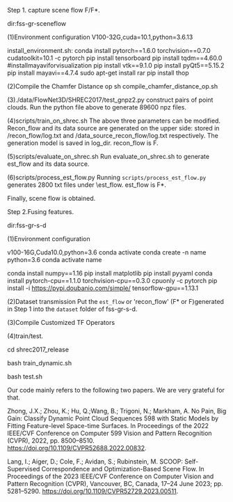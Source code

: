 Step 1. capture scene flow F/F*.

dir:fss-gr-sceneflow

(1)Environment configuration
V100-32G,cuda=10.1,python=3.6.13

install_environment.sh:
conda install pytorch==1.6.0 torchvision==0.7.0 cudatoolkit=10.1 -c pytorch
pip install tensorboard
pip install tqdm==4.60.0
#installmayaviforvisualization
pip install vtk==9.1.0
pip install pyQt5==5.15.2
pip install mayavi==4.7.4
sudo apt-get install rar
pip install thop

(2)Compile the Chamfer Distance op
sh compile_chamfer_distance_op.sh

(3)./data/FlowNet3D/SHREC2017/test_gnpz2.py
construct pairs of point clouds.
Run the python file above to generate 89600 npz files.

(4)scripts/train_on_shrec.sh
The above three parameters can be modified.
Recon_flow and its data source are generated on the upper side: stored in /recon_flow/log.txt and /data_source_recon_flow/log.txt respectively. The generation model is saved in log_dir.
recon_flow is F.

(5)scripts/evaluate_on_shrec.sh
Run evaluate_on_shrec.sh to generate est_flow and its data source.

(6)scripts/process_est_flow.py
Running `scripts/process_est_flow.py` generates 2800 txt files under \est_flow.
est_flow is F*.

Finally, scene flow is obtained.

Step 2.Fusing features.

dir:fss-gr-s-d

(1)Environment configuration

v100-16G,Cuda10.0,python=3.6
conda activate
conda create -n name python=3.6
conda activate name

conda install numpy==1.16
pip install   matplotlib
pip install pyyaml
conda install pytorch-cpu==1.1.0 torchvision-cpu==0.3.0 cpuonly -c pytorch
pip install -i https://pypi.doubanio.com/simple/ tensorflow-gpu==1.13.1

(2)Dataset transmission
Put the `est_flow` or 'recon_flow' (F* or F)generated in Step 1 into the `dataset` folder of fss-gr-s-d.

(3)Compile Customized TF Operators


(4)train/test.

cd shrec2017_release

bash train_dynamic.sh

bash test.sh


Our code mainly refers to the following two papers. We are very grateful for that.

Zhong, J.X.; Zhou, K.; Hu, Q.;Wang, B.; Trigoni, N.; Markham, A. No Pain, Big Gain: Classify Dynamic Point Cloud Sequences 598
with Static Models by Fitting Feature-level Space-time Surfaces. In Proceedings of the 2022 IEEE/CVF Conference on Computer 599
Vision and Pattern Recognition (CVPR), 2022, pp. 8500–8510. https://doi.org/10.1109/CVPR52688.2022.00832.

Lang, I.; Aiger, D.; Cole, F.; Avidan, S.; Rubinstein, M. SCOOP: Self-Supervised Correspondence and Optimization-Based Scene
Flow. In Proceedings of the 2023 IEEE/CVF Conference on Computer Vision and Pattern Recognition (CVPR), Vancouver, BC,
Canada, 17–24 June 2023; pp. 5281–5290. https://doi.org/10.1109/CVPR52729.2023.00511.



